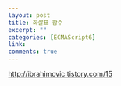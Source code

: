 ```yaml
---
layout: post
title: 화살표 함수
excerpt: ""
categories: [ECMAScript6]
link:
comments: true
---
```


http://ibrahimovic.tistory.com/15

